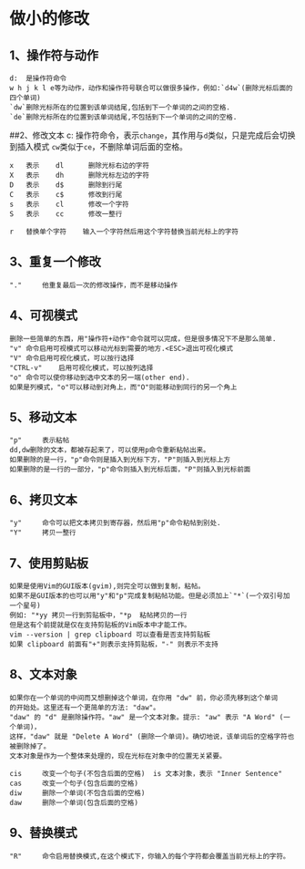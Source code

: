 # 做小的修改

## 1、操作符与动作
    d:  是操作符命令
    w h j k l e等为动作，动作和操作符号联合可以做很多操作，例如:`d4w`(删除光标后面的四个单词)
    `dw`删除光标所在的位置到该单词结尾,包括到下一个单词的之间的空格.
    `de`删除光标所在的位置到该单词结尾,不包括到下一个单词的之间的空格.

##2、修改文本
    c:  操作符命令，表示`change`，其作用与`d`类似，只是完成后会切换到插入模式
    `cw`类似于`ce`，不删除单词后面的空格。

    x   表示    dl      删除光标右边的字符
    X   表示    dh      删除光标左边的字符
    D   表示    d$      删除到行尾
    C   表示    c$      修改到行尾
    s   表示    cl      修改一个字符
    S   表示    cc      修改一整行

    r   替换单个字符    输入一个字符然后用这个字符替换当前光标上的字符

## 3、重复一个修改
    "."     他重复最后一次的修改操作，而不是移动操作

## 4、可视模式
    删除一些简单的东西，用"操作符+动作"命令就可以完成，但是很多情况下不是那么简单.
    "v" 命令启用可视模式可以移动光标到需要的地方.<ESC>退出可视化模式
    "V" 命令启用可视化模式，可以按行选择
    "CTRL-v"    启用可视化模式，可以按列选择
    "o" 命令可以使你移动到选中文本的另一端(other end).
    如果是列模式，"o"可以移动到对角上，而"O"则能移动到同行的另一个角上

## 5、移动文本
    "p"     表示粘帖
    dd,dw删除的文本，都被存起来了，可以使用p命令重新粘帖出来。
    如果删除的是一行，"p"命令则是插入到光标下方，"P"则插入到光标上方
    如果删除的是一行的一部分，"p"命令则插入到光标后面，"P"则插入到光标前面

## 6、拷贝文本
    "y"     命令可以把文本拷贝到寄存器，然后用"p"命令粘帖到别处.
    "Y"     拷贝一整行

## 7、使用剪贴板
    如果是使用Vim的GUI版本(gvim),则完全可以做到复制，粘帖。
    如果不是GUI版本的也可以用"y"和"p"完成复制粘帖功能。但是必须加上`"*`(一个双引号加一个星号)
    例如: "*yy 拷贝一行到剪贴板中，"*p  粘帖拷贝的一行
    但是这有个前提就是仅在支持剪贴板的Vim版本中才能工作。
    vim --version | grep clipboard 可以查看是否支持剪贴板
    如果 clipboard 前面有"+"则表示支持剪贴板，"-" 则表示不支持

## 8、文本对象
    如果你在一个单词的中间而又想删掉这个单词，在你用 "dw" 前，你必须先移到这个单词
    的开始处。这里还有一个更简单的方法: "daw"。
    "daw" 的 "d" 是删除操作符。"aw" 是一个文本对象。提示: "aw" 表示 "A Word" (一个单词)，
    这样，"daw" 就是 "Delete A Word" (删除一个单词)。确切地说，该单词后的空格字符也被删除掉了。
    文本对象是作为一个整体来处理的，现在光标在对象中的位置无关紧要。

    cis     改变一个句子(不包含后面的空格)  is 文本对象，表示 "Inner Sentence"
    cas     改变一个句子(包含后面的空格)
    diw     删除一个单词(不包含后面的空格)
    daw     删除一个单词(包含后面的空格)

## 9、替换模式
    "R"     命令启用替换模式,在这个模式下，你输入的每个字符都会覆盖当前光标上的字符。






